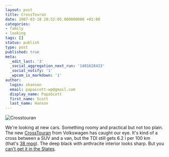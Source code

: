 ```yaml
---
layout: post
title: CrossTouran
date: 2007-03-18 20:52:05.000000000 +01:00
categories:
- family
- looking
tags: []
status: publish
type: post
published: true
meta:
  _edit_last: '3'
  _social_aggregation_next_run: '1401628433'
  _social_notify: '1'
  _wpcom_is_markdown: '1'
author:
  login: shanson
  email: papascott-wp@gmail.com
  display_name: PapaScott
  first_name: Scott
  last_name: Hanson
---
```

<p><img src="http://www.papascott.de/wordpress/wp-content/uploads/2007/03/crosstouran1.jpg" alt="Crosstouran" /></p>
<p>We're looking at new cars. Something roomy and practical but not too plain. The new <a href="http://www.volkswagen.de/vwcms_publish/vwcms/master_public/virtualmaster/de3/modelle/touran/ausstattungsvarianten/CrossTouran.html">CrossTouran</a> from Volkswagen has caught our eye. It's kind of a cross between a SUV and a van, but the TDI still gets 6.2 l per 100 km (that's <a href="http://www.google.com/search?q=6.2+l+per+100+km+in+mpg">38 mpg</a>). The deep black with anthracite interior looks sharp. But you <a href="http://jalopnik.com/cars/news/more-rides-yanks-cant-buy-volkswagens-twincharged-crosstouran-219228.php">can't get it in the States</a>.</p>
